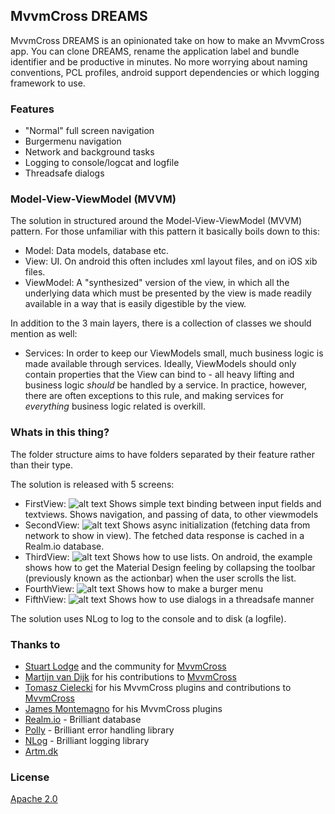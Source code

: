 ## MvvmCross DREAMS

MvvmCross DREAMS is an opinionated take on how to make an MvvmCross app. You can clone DREAMS, rename the application label and bundle identifier and be productive in minutes. No more worrying about naming conventions, PCL profiles, android support dependencies or which logging framework to use.  

### Features

*   "Normal" full screen navigation
*   Burgermenu navigation
*   Network and background tasks
*   Logging to console/logcat and logfile
*   Threadsafe dialogs

### Model-View-ViewModel (MVVM)

 The solution in structured around the Model-View-ViewModel (MVVM) pattern. For those unfamiliar with this pattern it basically boils down to this:  

*   Model: Data models, database etc.
*   View: UI. On android this often includes xml layout files, and on iOS xib files.
*   ViewModel: A "synthesized" version of the view, in which all the underlying data which must be presented by the view is made readily available in a way that is easily digestible by the view.

In addition to the 3 main layers, there is a collection of classes we should mention as well:  

*   Services: In order to keep our ViewModels small, much business logic is made available through services. Ideally, ViewModels should only contain properties that the View can bind to - all heavy lifting and business logic *should* be handled by a service. In practice, however, there are often exceptions to this rule, and making services for *everything* business logic related is overkill.


### Whats in this thing?
The folder structure aims to have folders separated by their feature rather than their type.  

The solution is released with 5 screens:  

*   FirstView: ![alt text](https://artm.dk/files/github/mvvmcross-dreams/screenshots/1.png "FirstView") Shows simple text binding between input fields and textviews. Shows navigation, and passing of data, to other viewmodels
*   SecondView: ![alt text](https://artm.dk/files/github/mvvmcross-dreams/screenshots/2.png "SecondView") Shows async initialization  (fetching data from network to show in view). The fetched data response is cached in a Realm.io database.
*   ThirdView: ![alt text](https://artm.dk/files/github/mvvmcross-dreams/screenshots/3.png "ThirdView") Shows how to use lists. On android, the example shows how to get the Material Design feeling by collapsing the toolbar (previously known as the actionbar) when the user scrolls the list.
*   FourthView: ![alt text](https://artm.dk/files/github/mvvmcross-dreams/screenshots/4.png "FourthView") Shows how to make a burger menu
*   FifthView: ![alt text](https://artm.dk/files/github/mvvmcross-dreams/screenshots/5.png "FifthView") Shows how to use dialogs in a threadsafe manner

The solution uses NLog to log to the console and to disk (a logfile).  

###  Thanks to

*   [Stuart Lodge](https://github.com/slodge) and the community for [MvvmCross]([mvx])
*   [Martijn van Dijk](https://github.com/martijn00) for his contributions to [MvvmCross][mvx]
*   [Tomasz Cielecki](https://github.com/cheesebaron) for his MvvmCross plugins and contributions to [MvvmCross][mvx]
*   [James Montemagno](https://github.com/jamesmontemagno) for his MvvmCross plugins 
*   [Realm.io](http://realm.io) - Brilliant database
*   [Polly](https://github.com/App-vNext/Polly) - Brilliant error handling library
*   [NLog](http://nlog-project.org/) - Brilliant logging library
*   [Artm.dk](https://artm.dk)


### License

[Apache 2.0](https://www.apache.org/licenses/LICENSE-2.0.html)

[mvx]: https://github.com/slodge/MvvmCross